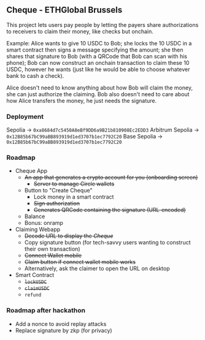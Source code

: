 ## Cheque - ETHGlobal Brussels

This project lets users pay people by letting the payers share authorizations to receivers to claim their money, like checks but onchain.

Example: Alice wants to give 10 USDC to Bob; she locks the 10 USDC in a smart contract then signs a message specifying the amount; she then shares
that signature to Bob (with a QRCode that Bob can scan with his phone); Bob can now construct an onchain transaction to claim these 10 USDC, however
he wants (just like he would be able to choose whatever bank to cash a check).

Alice doesn't need to know anything about how Bob will claim the money, she can just authorize the claiming. Bob also doesn't need to care about how Alice
transfers the money, he just needs the signature.

### Deployment

Sepolia -> `0xa8684d7c5450A8eBf9DD6a9B21b810908Ec2EDD3`
Arbitrum Sepolia -> `0x12B85b67bC99aBB893919d1ed3707b1ec7792C20`
Base Sepolia -> `0x12B85b67bC99aBB893919d1ed3707b1ec7792C20`

### Roadmap

- Cheque App
  - ~~An app that generates a crypto account for you (onboarding screen)~~
    - ~~Server to manage Circle wallets~~
  - Button to "Create Cheque"
    - Lock money in a smart contract
    - ~~Sign authorization~~
    - ~~Generates QRCode containing the signature (URL-encoded)~~
  - Balance
  - Bonus: onramp
- Claiming Webapp
  - ~~Decode URL to display the _Cheque_~~
  - Copy signature button (for tech-savvy users wanting to construct their own transaction)
  - ~~Connect Wallet mobile~~
  - ~~Claim button if connect wallet mobile works~~
  - Alternatively, ask the claimer to open the URL on desktop
- Smart Contract
  - ~~`lockUSDC`~~
  - ~~`claimUSDC`~~
  - `refund`

### Roadmap after hackathon

- Add a nonce to avoid replay attacks
- Replace signature by zkp (for privacy)
